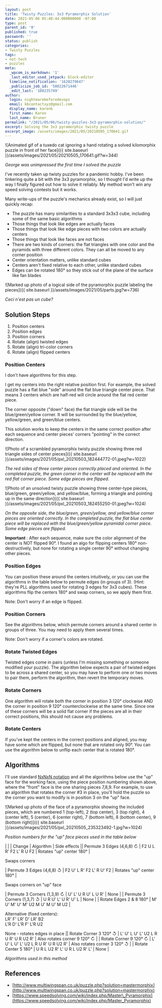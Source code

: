 ```yaml
---
layout: post
title: 'Twisty Puzzles: 3x3 Pyramorphix Solution'
date: 2021-05-06 05:40:44.000000000 -07:00
type: post
parent_id: '0'
published: true
password: ''
status: publish
categories:
- Twisty Puzzles
tags:
- not-tech
- puzzles
meta:
  _wpcom_is_markdown: '1'
  _last_editor_used_jetpack: block-editor
  timeline_notification: '1620279647'
  _publicize_job_id: '58022671446'
  _edit_last: '108235749'
author:
  login: nightmarebeforedevops
  email: kbcontactxyz@gmail.com
  display_name: karenb
  first_name: Karen
  last_name: Bruner
permalink: "/2021/05/06/twisty-puzzles-3x3-pyramorphix-solution/"
excerpt: Solving the 3x3 pyramorphix twisty puzzle
excerpt_image: /assets/images/2021/05/20210505_170641.gif
---
```

<!-- wp:image {"align":"center","id":1598,"sizeSlug":"large","linkDestination":"none"} -->

![Animated gif of a tuxedo cat ignoring a hand rotating a solved kilomorphix puzzle in front of her face]({{ site.baseurl }}/assets/images/2021/05/20210505_170641.gif?w=344)  

_George was unimpressed the first time I solved the puzzle_

<!-- /wp:image -->

<!-- wp:paragraph -->

I've recently taken up twisty puzzles for a pandemic hobby. I've been tinkering quite a bit with the 3x3 pyramorphix, so I thought I'd write up the way I finally figured out how to solve it reliably. My method won't win any speed solving contests but it works.

<!-- /wp:paragraph -->

<!-- wp:paragraph -->

Many write-ups of the puzzle's mechanics already exist, so I will just quickly recap:

<!-- /wp:paragraph -->

<!-- wp:columns -->

<!-- wp:column {"width":"50%"} -->
<!-- wp:list -->
- The puzzle has many similarities to a standard 3x3x3 cube, including some of the same basic algorithms
- Those things that look like edges are actually faces 
- Those things that look like edge pieces with two colors are actually centers
- Those things that look like faces are not faces
- There are two kinds of corners: the flat triangles with one color and the pyramids with three different colors. They can all be moved to any corner position
- Center orientation matters, unlike standard cubes
- Centers aren't fixed relative to each other, unlike standard cubes
- Edges can be rotated 180° so they stick out of the plane of the surface like fan blades

<!-- /wp:list -->

<!-- /wp:column -->

<!-- wp:column {"width":"50%"} -->

<!-- wp:image {"id":1601,"sizeSlug":"large","linkDestination":"none"} -->
![Marked up photo of a logical side of the pyramorphix puzzle labeling the pieces]({{ site.baseurl }}/assets/images/2021/05/parts.jpg?w=736)  

_Ceci n'est pas un cube?_

<!-- /wp:image -->

<!-- /wp:column -->

<!-- /wp:columns -->

<!-- wp:heading -->

## Solution Steps

<!-- /wp:heading -->

<!-- wp:list {"ordered":true} -->

1. Position centers
2. Position edges
3. Position corners
4. Rotate (align) twisted edges
5. Rotate (align) tri-color corners
6. Rotate (align) flipped centers

<!-- /wp:list -->

<!-- wp:heading {"level":3} -->

### Position Centers

<!-- /wp:heading -->

<!-- wp:paragraph -->

I don't have algorithms for this step.

<!-- /wp:paragraph -->

<!-- wp:paragraph -->

I get my centers into the right relative position first. For example, the solved puzzle has a flat blue "side" around the flat blue triangle center piece. That means 3 centers which are half-red will circle around the flat red center piece.

<!-- /wp:paragraph -->

<!-- wp:paragraph -->

The corner opposite ("down" face) the flat triangle side will be the blue/green/yellow corner. It will be surrounded by the blue/yellow, yellow/green, and green/blue centers.

<!-- /wp:paragraph -->

<!-- wp:paragraph -->

This solution works to keep the centers in the same correct position after each sequence and center pieces' corners "pointing" in the correct direction.

<!-- /wp:paragraph -->

<!-- wp:columns -->

<!-- wp:column {"width":"50%"} -->
<!-- wp:image {"id":1608,"sizeSlug":"large","linkDestination":"none"} -->
![Photo of a scrambled pyramorphix twisty puzzle showing three red triangle sides of center pieces]({{ site.baseurl }}/assets/images/2021/05/pxl_20210503_182444772-01.jpeg?w=1022)  

_The red sides of three center pieces correctly placed and oriented. In the completed puzzle, the green corner in the center will be replaced with the red flat corner piece. Some edge pieces are flipped._

<!-- /wp:image -->

<!-- /wp:column -->

<!-- wp:column {"width":"50%"} -->

<!-- wp:image {"id":1610,"sizeSlug":"large","linkDestination":"none"} -->
![Photo of an unsolved twisty puzzle showing three center-type pieces, blue/green, green/yellow, and yellow/blue, forming a triangle and pointing up in the same direction]({{ site.baseurl }}/assets/images/2021/05/pxl_20210503_182455250-01.jpeg?w=1024)  

_On the opposite side, the blue/green, green/yellow, and yellow/blue corner pieces are oriented correctly. In the completed puzzle, the flat blue center piece will be replaced with the blue/green/yellow pyramidal corner piece. Some edge pieces are flipped._

<!-- /wp:image -->

<!-- /wp:column -->

<!-- /wp:columns -->

<!-- wp:paragraph -->

**Important** : After each sequence, make sure the color alignment of the center is NOT flipped 90°. I found an algo for flipping centers 180° non-destructively, but none for rotating a single center 90° without changing other pieces.

<!-- /wp:paragraph -->

<!-- wp:heading {"level":3} -->

### Position Edges

<!-- /wp:heading -->

<!-- wp:paragraph -->

You can position these around the centers intuitively, or you can use the algorithms in the table below to permute edges (in groups of 3). (Hint: they're PLL algorithms used for rotating 3 edges for 3x3 cubes). These algorithms flip the centers 180° and swap corners, so we apply them first.

<!-- /wp:paragraph -->

<!-- wp:paragraph -->

Note: Don't worry if an edge is flipped.

<!-- /wp:paragraph -->

<!-- wp:heading {"level":3} -->

### Position Corners

<!-- /wp:heading -->

<!-- wp:paragraph -->

See the algorithms below, which permute corners around a shared center in groups of three. You may need to apply them several times.

<!-- /wp:paragraph -->

<!-- wp:paragraph -->

Note: Don't worry if a corner's colors are rotated.

<!-- /wp:paragraph -->

<!-- wp:heading {"level":3} -->

### Rotate Twisted Edges

<!-- /wp:heading -->

<!-- wp:paragraph -->

Twisted edges come in pairs (unless I'm missing something or someone modified your puzzle). The algorithm below expects a pair of twisted edges to be across a shared center, so you may have to perform one or two moves to pair them, perform the algorithm, then revert the temporary moves.

<!-- /wp:paragraph -->

<!-- wp:heading {"level":3} -->

### Rotate Corners

<!-- /wp:heading -->

<!-- wp:paragraph -->

One algorithm will rotate both the corner in position 3 120° clockwise AND the corner in position 9 120° counterclockwise at the same time. Since one of these corners will be a solid flat corner if the pieces are all in their correct positions, this should not cause any problems.

<!-- /wp:paragraph -->

<!-- wp:heading {"level":3} -->

### Rotate Centers

<!-- /wp:heading -->

<!-- wp:paragraph -->

If you've kept the centers in the correct positions and aligned, you may have some which are flipped, but none that are rotated only 90°. You can use the algorithm below to unflip each center that is rotated 180°.

<!-- /wp:paragraph -->

<!-- wp:heading -->

## Algorithms

<!-- /wp:heading -->

<!-- wp:paragraph -->

I'll use standard [NxNxN notation](https://www.speedsolving.com/wiki/index.php/NxNxN_Notation) and all the algorithms below use the "up" face for the working face, using the piece position numbering shown above, where the "front" face is the one sharing pieces 7,8,9. For example, to use an algorithm that rotates the corner #3 in place, you'll hold the puzzle so the corner you want to modify is in position 3 on the "up" face.

<!-- /wp:paragraph -->

<!-- wp:image {"id":1604,"sizeSlug":"large","linkDestination":"none"} -->

![Marked up photo of the face of a pyramorphix showing the included pieces, which are numbered 1 (top-left), 2 (top center), 3 (top right), 4 (center left), 5 (center), 6 (center right), 7 (bottom left), 8 (bottom center), 9 (bottom right)]({{ site.baseurl }}/assets/images/2021/05/pxl_20210505_235323492-1.jpg?w=1024)  

_Position numbers for the "up" face pieces used in the table below_

<!-- /wp:image -->

<!-- wp:table -->

|
| |
 Change | Algorithm | Side effects || Permute 3 Edges (4,6,8) ↻ | F2 U L R' F2 L' R U F2 | Rotates "up" center 180° |

Swaps corners

| Permute 3 Edges (4,6,8) ↺ | F2 U' L R' F2 L' R U' F2 | Rotates "up" center 180° |

Swaps corners on "up" face

| Permute 3 Corners (1,3,9) ↻ | U' L' U R U' L U R' | None |
| Permute 3 Corners (1,3,7) ↺ | U R U' L' U R' U' L | None |
| Rotate Edges 2 & 8 180° | M' U' M' U' M' U2 M U' M U' M U2 |

Alternative (fixed centers):  
LR' F' LR' D' LR' B2  
L'R D' L'R F' L'R U2

 None - rotates edges in place || Rotate Corner 3 120° ↺ | L' U' L U' L' U2 L R U R' U R U2 R' | Also rotates corner 9 120° ↻ |
| Rotate Corner 9 120° ↻ | L' U' L U' L' U2 L R U R' U R U2 R' | Also rotates corner 3 120° ↺ |
| Rotate Center 5 180° | U R L U2 R' L' U R L U2 R' L' | None |

_Algorithms used in this method_

<!-- /wp:table -->

<!-- wp:heading -->

## References

<!-- /wp:heading -->

<!-- wp:list -->

- [http://www.multiwingspan.co.uk/puzzle.php?solution=mastermorphix](http://www.multiwingspan.co.uk/puzzle.php?solution=mastermorphix)
- [https://www.speedsolving.com/wiki/index.php/Master\_Pyramorphix](https://www.speedsolving.com/wiki/index.php/Master_Pyramorphix)

<!-- /wp:list -->

